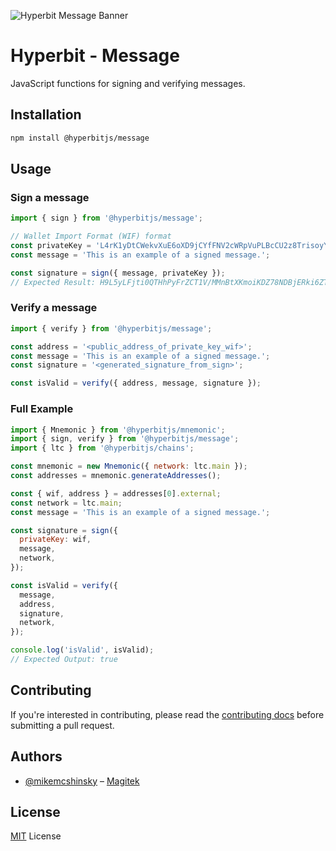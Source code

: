 ![Hyperbit Message Banner](https://github.com/hyperbit-dev/message/raw/master/media/repo-banner.png)

# Hyperbit - Message

JavaScript functions for signing and verifying messages.

## Installation

```bash
npm install @hyperbitjs/message
```

## Usage

### Sign a message

```javascript
import { sign } from '@hyperbitjs/message';

// Wallet Import Format (WIF) format
const privateKey = 'L4rK1yDtCWekvXuE6oXD9jCYfFNV2cWRpVuPLBcCU2z8TrisoyY1';
const message = 'This is an example of a signed message.';

const signature = sign({ message, privateKey });
// Expected Result: H9L5yLFjti0QTHhPyFrZCT1V/MMnBtXKmoiKDZ78NDBjERki6ZTQZdSMCtkgoNmp17By9ItJr8o7ChX0XxY91nk=
```

### Verify a message

```javascript
import { verify } from '@hyperbitjs/message';

const address = '<public_address_of_private_key_wif>';
const message = 'This is an example of a signed message.';
const signature = '<generated_signature_from_sign>';

const isValid = verify({ address, message, signature });
```

### Full Example
```javascript
import { Mnemonic } from '@hyperbitjs/mnemonic';
import { sign, verify } from '@hyperbitjs/message';
import { ltc } from '@hyperbitjs/chains';

const mnemonic = new Mnemonic({ network: ltc.main });
const addresses = mnemonic.generateAddresses();

const { wif, address } = addresses[0].external;
const network = ltc.main;
const message = 'This is an example of a signed message.';

const signature = sign({
  privateKey: wif,
  message,
  network,
});

const isValid = verify({
  message,
  address,
  signature,
  network,
});

console.log('isValid', isValid);
// Expected Output: true
```

## Contributing

If you're interested in contributing, please read the [contributing docs](https://github.com/hyperbit-dev/message/blob/master/CONTRIBUTING.md) before submitting a pull request.

## Authors

- [@mikemcshinsky](https://twitter.com/mikemcshinsky) – [Magitek](https://magitek.dev)

## License

[MIT](/LICENSE) License